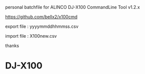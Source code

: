 personal batchfile for ALINCO DJ-X100 CommandLine Tool v1.2.x

https://github.com/bellx2/x100cmd

export file : yyyymmddhhmmss.csv

import file : X100new.csv

thanks
# DJ-X100

